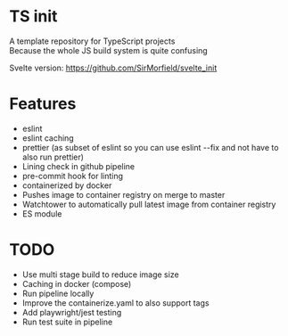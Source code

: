 # TS init

A template repository for TypeScript projects\
Because the whole JS build system is quite confusing

Svelte version: https://github.com/SirMorfield/svelte_init

# Features

- eslint
- eslint caching
- prettier (as subset of eslint so you can use eslint --fix and not have to also run prettier)
- Lining check in github pipeline
- pre-commit hook for linting
- containerized by docker
- Pushes image to container registry on merge to master
- Watchtower to automatically pull latest image from container registry
- ES module

# TODO

- Use multi stage build to reduce image size
- Caching in docker (compose)
- Run pipeline locally
- Improve the containerize.yaml to also support tags
- Add playwright/jest testing
- Run test suite in pipeline
